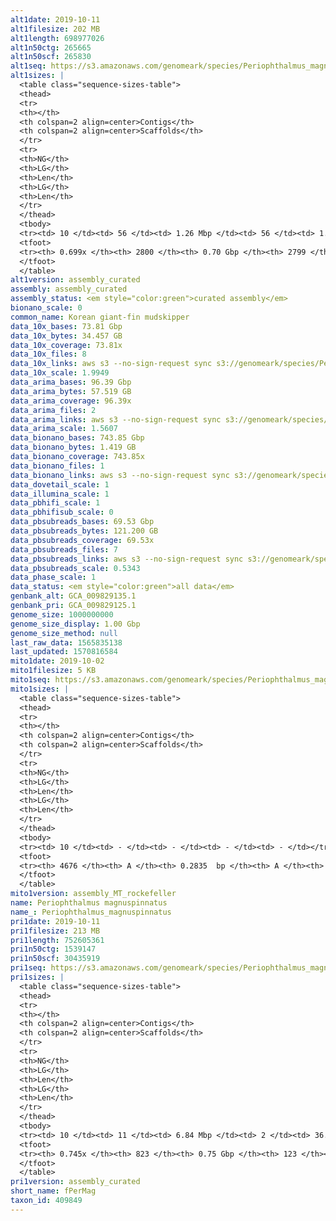 ```yaml
---
alt1date: 2019-10-11
alt1filesize: 202 MB
alt1length: 698977026
alt1n50ctg: 265665
alt1n50scf: 265830
alt1seq: https://s3.amazonaws.com/genomeark/species/Periophthalmus_magnuspinnatus/fPerMag1/assembly_curated/fPerMag1.alt.cur.20191011.fasta.gz
alt1sizes: |
  <table class="sequence-sizes-table">
  <thead>
  <tr>
  <th></th>
  <th colspan=2 align=center>Contigs</th>
  <th colspan=2 align=center>Scaffolds</th>
  </tr>
  <tr>
  <th>NG</th>
  <th>LG</th>
  <th>Len</th>
  <th>LG</th>
  <th>Len</th>
  </tr>
  </thead>
  <tbody>
  <tr><td> 10 </td><td> 56 </td><td> 1.26 Mbp </td><td> 56 </td><td> 1.26 Mbp </td></tr>  <tr><td> 20 </td><td> 158 </td><td> 0.80 Mbp </td><td> 158 </td><td> 0.80 Mbp </td></tr>  <tr><td> 30 </td><td> 309 </td><td> 0.56 Mbp </td><td> 309 </td><td> 0.56 Mbp </td></tr>  <tr><td> 40 </td><td> 521 </td><td> 0.40 Mbp </td><td> 521 </td><td> 0.40 Mbp </td></tr>  <tr style="background-color:#cccccc;"><td> 50 </td><td> 828 </td><td> 0.27 Mbp </td><td> 828 </td><td> 0.27 Mbp </td></tr>  <tr><td> 60 </td><td> 1334 </td><td> 0.14 Mbp </td><td> 1334 </td><td> 0.14 Mbp </td></tr>  <tr><td> 70 </td><td> - </td><td> - </td><td> - </td><td> - </td></tr>  <tr><td> 80 </td><td> - </td><td> - </td><td> - </td><td> - </td></tr>  <tr><td> 90 </td><td> - </td><td> - </td><td> - </td><td> - </td></tr>  <tr><td> 100 </td><td> - </td><td> - </td><td> - </td><td> - </td></tr>  </tbody>
  <tfoot>
  <tr><th> 0.699x </th><th> 2800 </th><th> 0.70 Gbp </th><th> 2799 </th><th> 0.70 Gbp </th></tr>
  </tfoot>
  </table>
alt1version: assembly_curated
assembly: assembly_curated
assembly_status: <em style="color:green">curated assembly</em>
bionano_scale: 0
common_name: Korean giant-fin mudskipper
data_10x_bases: 73.81 Gbp
data_10x_bytes: 34.457 GB
data_10x_coverage: 73.81x
data_10x_files: 8
data_10x_links: aws s3 --no-sign-request sync s3://genomeark/species/Periophthalmus_magnuspinnatus/fPerMag1/genomic_data/10x/ .<br>
data_10x_scale: 1.9949
data_arima_bases: 96.39 Gbp
data_arima_bytes: 57.519 GB
data_arima_coverage: 96.39x
data_arima_files: 2
data_arima_links: aws s3 --no-sign-request sync s3://genomeark/species/Periophthalmus_magnuspinnatus/fPerMag1/genomic_data/arima/ .<br>
data_arima_scale: 1.5607
data_bionano_bases: 743.85 Gbp
data_bionano_bytes: 1.419 GB
data_bionano_coverage: 743.85x
data_bionano_files: 1
data_bionano_links: aws s3 --no-sign-request sync s3://genomeark/species/Periophthalmus_magnuspinnatus/fPerMag1/genomic_data/bionano/ .<br>
data_dovetail_scale: 1
data_illumina_scale: 1
data_pbhifi_scale: 1
data_pbhifisub_scale: 0
data_pbsubreads_bases: 69.53 Gbp
data_pbsubreads_bytes: 121.200 GB
data_pbsubreads_coverage: 69.53x
data_pbsubreads_files: 7
data_pbsubreads_links: aws s3 --no-sign-request sync s3://genomeark/species/Periophthalmus_magnuspinnatus/fPerMag1/genomic_data/pacbio/ . --exclude "*ccs*bam*"<br>
data_pbsubreads_scale: 0.5343
data_phase_scale: 1
data_status: <em style="color:green">all data</em>
genbank_alt: GCA_009829135.1
genbank_pri: GCA_009829125.1
genome_size: 1000000000
genome_size_display: 1.00 Gbp
genome_size_method: null
last_raw_data: 1565835138
last_updated: 1570816584
mito1date: 2019-10-02
mito1filesize: 5 KB
mito1seq: https://s3.amazonaws.com/genomeark/species/Periophthalmus_magnuspinnatus/fPerMag1/assembly_MT_rockefeller/fPerMag1.MT.20191002.fasta.gz
mito1sizes: |
  <table class="sequence-sizes-table">
  <thead>
  <tr>
  <th></th>
  <th colspan=2 align=center>Contigs</th>
  <th colspan=2 align=center>Scaffolds</th>
  </tr>
  <tr>
  <th>NG</th>
  <th>LG</th>
  <th>Len</th>
  <th>LG</th>
  <th>Len</th>
  </tr>
  </thead>
  <tbody>
  <tr><td> 10 </td><td> - </td><td> - </td><td> - </td><td> - </td></tr>  <tr><td> 20 </td><td> - </td><td> - </td><td> - </td><td> - </td></tr>  <tr><td> 30 </td><td> - </td><td> - </td><td> - </td><td> - </td></tr>  <tr><td> 40 </td><td> - </td><td> - </td><td> - </td><td> - </td></tr>  <tr style="background-color:#cccccc;"><td> 50 </td><td> - </td><td style="background-color:#ff8888;"> - </td><td> - </td><td style="background-color:#ff8888;"> - </td></tr>  <tr><td> 60 </td><td> - </td><td> - </td><td> - </td><td> - </td></tr>  <tr><td> 70 </td><td> - </td><td> - </td><td> - </td><td> - </td></tr>  <tr><td> 80 </td><td> - </td><td> - </td><td> - </td><td> - </td></tr>  <tr><td> 90 </td><td> - </td><td> - </td><td> - </td><td> - </td></tr>  <tr><td> 100 </td><td> - </td><td> - </td><td> - </td><td> - </td></tr>  </tbody>
  <tfoot>
  <tr><th> 4676 </th><th> A </th><th> 0.2835  bp </th><th> A </th><th> 0.2835  bp </th></tr>
  </tfoot>
  </table>
mito1version: assembly_MT_rockefeller
name: Periophthalmus magnuspinnatus
name_: Periophthalmus_magnuspinnatus
pri1date: 2019-10-11
pri1filesize: 213 MB
pri1length: 752605361
pri1n50ctg: 1539147
pri1n50scf: 30435919
pri1seq: https://s3.amazonaws.com/genomeark/species/Periophthalmus_magnuspinnatus/fPerMag1/assembly_curated/fPerMag1.pri.cur.20191011.fasta.gz
pri1sizes: |
  <table class="sequence-sizes-table">
  <thead>
  <tr>
  <th></th>
  <th colspan=2 align=center>Contigs</th>
  <th colspan=2 align=center>Scaffolds</th>
  </tr>
  <tr>
  <th>NG</th>
  <th>LG</th>
  <th>Len</th>
  <th>LG</th>
  <th>Len</th>
  </tr>
  </thead>
  <tbody>
  <tr><td> 10 </td><td> 11 </td><td> 6.84 Mbp </td><td> 2 </td><td> 36.17 Mbp </td></tr>  <tr><td> 20 </td><td> 29 </td><td> 4.41 Mbp </td><td> 5 </td><td> 34.91 Mbp </td></tr>  <tr><td> 30 </td><td> 58 </td><td> 2.86 Mbp </td><td> 8 </td><td> 33.84 Mbp </td></tr>  <tr><td> 40 </td><td> 99 </td><td> 2.12 Mbp </td><td> 11 </td><td> 32.62 Mbp </td></tr>  <tr style="background-color:#cccccc;"><td> 50 </td><td> 155 </td><td style="background-color:#88ff88;"> 1.54 Mbp </td><td> 14 </td><td style="background-color:#88ff88;"> 30.44 Mbp </td></tr>  <tr><td> 60 </td><td> 236 </td><td> 0.98 Mbp </td><td> 18 </td><td> 28.38 Mbp </td></tr>  <tr><td> 70 </td><td> 389 </td><td> 0.40 Mbp </td><td> 21 </td><td> 24.17 Mbp </td></tr>  <tr><td> 80 </td><td> - </td><td> - </td><td> - </td><td> - </td></tr>  <tr><td> 90 </td><td> - </td><td> - </td><td> - </td><td> - </td></tr>  <tr><td> 100 </td><td> - </td><td> - </td><td> - </td><td> - </td></tr>  </tbody>
  <tfoot>
  <tr><th> 0.745x </th><th> 823 </th><th> 0.75 Gbp </th><th> 123 </th><th> 0.75 Gbp </th></tr>
  </tfoot>
  </table>
pri1version: assembly_curated
short_name: fPerMag
taxon_id: 409849
---
```

